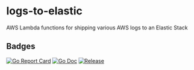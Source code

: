 # logs-to-elastic
AWS Lambda functions for shipping various AWS logs to an Elastic Stack

## Badges
[![Go Report Card](https://goreportcard.com/badge/github.com/jniedrauer/logs-to-elastic?style=flat-square)](https://goreportcard.com/report/github.com/jniedrauer/logs-to-elastic)
[![Go Doc](https://img.shields.io/badge/godoc-reference-blue.svg?style=flat-square)](http://godoc.org/github.com/jniedrauer/logs-to-elastic)
[![Release](https://img.shields.io/github/release/golang-standards/project-layout.svg?style=flat-square)](https://github.com/jniedrauer/logs-to-elastic/releases/latest)
